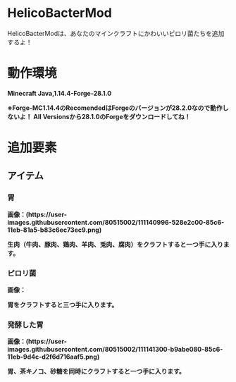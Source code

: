 # HelicoBacterMod
HelicoBacterModは、あなたのマインクラフトにかわいいピロリ菌たちを追加するよ！
<h1>動作環境</h2>
<p><strong>Minecraft Java,1.14.4-Forge-28.1.0</strong></p>

<p><strong>※Forge-MC1.14.4のRecomendedはForgeのバージョンが28.2.0なので動作しないよ！
All Versionsから28.1.0のForgeをダウンロードしてね！<strong></p>
<h1>追加要素</h1>
<h2>アイテム</h2>
<h3>胃</h3>
画像：(https://user-images.githubusercontent.com/80515002/111140996-528e2c00-85c6-11eb-81a5-b83c6ec73ec9.png)

生肉（牛肉、豚肉、鶏肉、羊肉、兎肉、腐肉）をクラフトすると一つ手に入ります。

<h3>ピロリ菌</h3>
画像：

胃をクラフトすると三つ手に入ります。

<h3>発酵した胃</h3>
画像：(https://user-images.githubusercontent.com/80515002/111141300-b9abe080-85c6-11eb-9d4c-d2f6d716aaf5.png)

胃、茶キノコ、砂糖を同時にクラフトすると一つ手に入ります。

